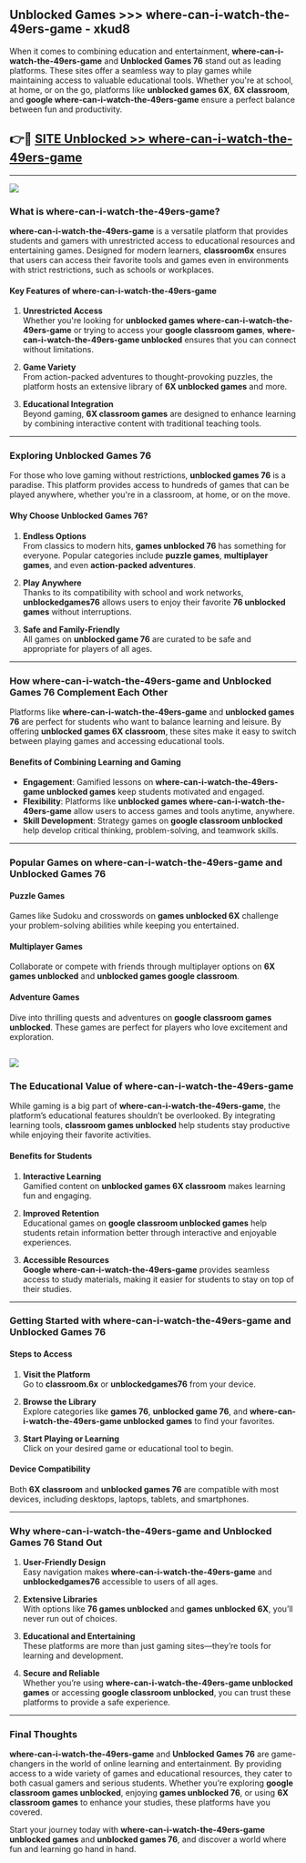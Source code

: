 ## Unblocked Games >>> where-can-i-watch-the-49ers-game - xkud8 

When it comes to combining education and entertainment, **where-can-i-watch-the-49ers-game** and **Unblocked Games 76** stand out as leading platforms. These sites offer a seamless way to play games while maintaining access to valuable educational tools. Whether you're at school, at home, or on the go, platforms like **unblocked games 6X**, **6X classroom**, and **google where-can-i-watch-the-49ers-game** ensure a perfect balance between fun and productivity.
## 👉🔴 [SITE Unblocked >> where-can-i-watch-the-49ers-game](https://unblockedgames.edu.pl?title=where-can-i-watch-the-49ers-game&ref=22JU)
---
<a href="https://unblockedgames.edu.pl?title=where-can-i-watch-the-49ers-game&ref=22JU/"><img src="https://github.com/user-attachments/assets/438f12ca-57a4-47a3-8ead-c64da593a1e5"/></a>
### What is where-can-i-watch-the-49ers-game?  

**where-can-i-watch-the-49ers-game** is a versatile platform that provides students and gamers with unrestricted access to educational resources and entertaining games. Designed for modern learners, **classroom6x** ensures that users can access their favorite tools and games even in environments with strict restrictions, such as schools or workplaces.  

#### Key Features of where-can-i-watch-the-49ers-game  

1. **Unrestricted Access**  
   Whether you're looking for **unblocked games where-can-i-watch-the-49ers-game** or trying to access your **google classroom games**, **where-can-i-watch-the-49ers-game unblocked** ensures that you can connect without limitations.  

2. **Game Variety**  
   From action-packed adventures to thought-provoking puzzles, the platform hosts an extensive library of **6X unblocked games** and more.  

3. **Educational Integration**  
   Beyond gaming, **6X classroom games** are designed to enhance learning by combining interactive content with traditional teaching tools.  



---

### Exploring Unblocked Games 76  

For those who love gaming without restrictions, **unblocked games 76** is a paradise. This platform provides access to hundreds of games that can be played anywhere, whether you're in a classroom, at home, or on the move.  

#### Why Choose Unblocked Games 76?  

1. **Endless Options**  
   From classics to modern hits, **games unblocked 76** has something for everyone. Popular categories include **puzzle games**, **multiplayer games**, and even **action-packed adventures**.  

2. **Play Anywhere**  
   Thanks to its compatibility with school and work networks, **unblockedgames76** allows users to enjoy their favorite **76 unblocked games** without interruptions.  

3. **Safe and Family-Friendly**  
   All games on **unblocked game 76** are curated to be safe and appropriate for players of all ages.  

---

### How where-can-i-watch-the-49ers-game and Unblocked Games 76 Complement Each Other  

Platforms like **where-can-i-watch-the-49ers-game** and **unblocked games 76** are perfect for students who want to balance learning and leisure. By offering **unblocked games 6X classroom**, these sites make it easy to switch between playing games and accessing educational tools.  

#### Benefits of Combining Learning and Gaming  

- **Engagement**: Gamified lessons on **where-can-i-watch-the-49ers-game unblocked games** keep students motivated and engaged.  
- **Flexibility**: Platforms like **unblocked games where-can-i-watch-the-49ers-game** allow users to access games and tools anytime, anywhere.  
- **Skill Development**: Strategy games on **google classroom unblocked** help develop critical thinking, problem-solving, and teamwork skills.  

---

### Popular Games on where-can-i-watch-the-49ers-game and Unblocked Games 76  

#### Puzzle Games  

Games like Sudoku and crosswords on **games unblocked 6X** challenge your problem-solving abilities while keeping you entertained.  

#### Multiplayer Games  

Collaborate or compete with friends through multiplayer options on **6X games unblocked** and **unblocked games google classroom**.  

#### Adventure Games  

Dive into thrilling quests and adventures on **google classroom games unblocked**. These games are perfect for players who love excitement and exploration.  

<a href="http://download.freeplayer.one?title=where-can-i-watch-the-49ers-game&ref=23D/"><img src="https://github.com/user-attachments/assets/fe0c3e91-c8e1-489c-acf0-e2f614c12fb8"/></a>
---

### The Educational Value of where-can-i-watch-the-49ers-game  

While gaming is a big part of **where-can-i-watch-the-49ers-game**, the platform’s educational features shouldn’t be overlooked. By integrating learning tools, **classroom games unblocked** help students stay productive while enjoying their favorite activities.  

#### Benefits for Students  

1. **Interactive Learning**  
   Gamified content on **unblocked games 6X classroom** makes learning fun and engaging.  

2. **Improved Retention**  
   Educational games on **google classroom unblocked games** help students retain information better through interactive and enjoyable experiences.  

3. **Accessible Resources**  
   **Google where-can-i-watch-the-49ers-game** provides seamless access to study materials, making it easier for students to stay on top of their studies.  

---

### Getting Started with where-can-i-watch-the-49ers-game and Unblocked Games 76  

#### Steps to Access  

1. **Visit the Platform**  
   Go to **classroom.6x** or **unblockedgames76** from your device.  

2. **Browse the Library**  
   Explore categories like **games 76**, **unblocked game 76**, and **where-can-i-watch-the-49ers-game unblocked games** to find your favorites.  

3. **Start Playing or Learning**  
   Click on your desired game or educational tool to begin.  

#### Device Compatibility  

Both **6X classroom** and **unblocked games 76** are compatible with most devices, including desktops, laptops, tablets, and smartphones.  

---

### Why where-can-i-watch-the-49ers-game and Unblocked Games 76 Stand Out  

1. **User-Friendly Design**  
   Easy navigation makes **where-can-i-watch-the-49ers-game** and **unblockedgames76** accessible to users of all ages.  

2. **Extensive Libraries**  
   With options like **76 games unblocked** and **games unblocked 6X**, you’ll never run out of choices.  

3. **Educational and Entertaining**  
   These platforms are more than just gaming sites—they’re tools for learning and development.  

4. **Secure and Reliable**  
   Whether you’re using **where-can-i-watch-the-49ers-game unblocked games** or accessing **google classroom unblocked**, you can trust these platforms to provide a safe experience.  

---

### Final Thoughts  

**where-can-i-watch-the-49ers-game** and **Unblocked Games 76** are game-changers in the world of online learning and entertainment. By providing access to a wide variety of games and educational resources, they cater to both casual gamers and serious students. Whether you’re exploring **google classroom games unblocked**, enjoying **games unblocked 76**, or using **6X classroom games** to enhance your studies, these platforms have you covered.  

Start your journey today with **where-can-i-watch-the-49ers-game unblocked games** and **unblocked games 76**, and discover a world where fun and learning go hand in hand.  